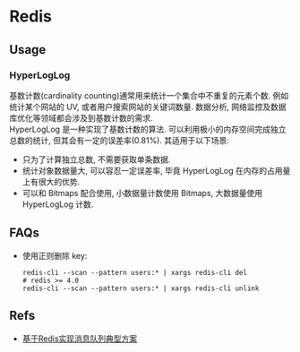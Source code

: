 # Redis

## Usage
### HyperLogLog
基数计数(cardinality counting)通常用来统计一个集合中不重复的元素个数. 例如统计某个网站的 UV, 或者用户搜索网站的关键词数量. 数据分析, 网络监控及数据库优化等领域都会涉及到基数计数的需求.    
HyperLogLog 是一种实现了基数计数的算法. 可以利用极小的内存空间完成独立总数的统计, 但其会有一定的误差率(0.81%). 其适用于以下场景:
* 只为了计算独立总数, 不需要获取单条数据.     
* 统计对象数据量大, 可以容忍一定误差率, 毕竟 HyperLogLog 在内存的占用量上有很大的优势.   
* 可以和 Bitmaps 配合使用, 小数据量计数使用 Bitmaps, 大数据量使用 HyperLogLog 计数.  

## FAQs
* 使用正则删除 key:  
    
    ```shell
    redis-cli --scan --pattern users:* | xargs redis-cli del 
    # redis >= 4.0
    redis-cli --scan --pattern users:* | xargs redis-cli unlink
    ```


## Refs
* [基于Redis实现消息队列典型方案](http://www.hellokang.net/redis/message-queue-by-redis.html)
